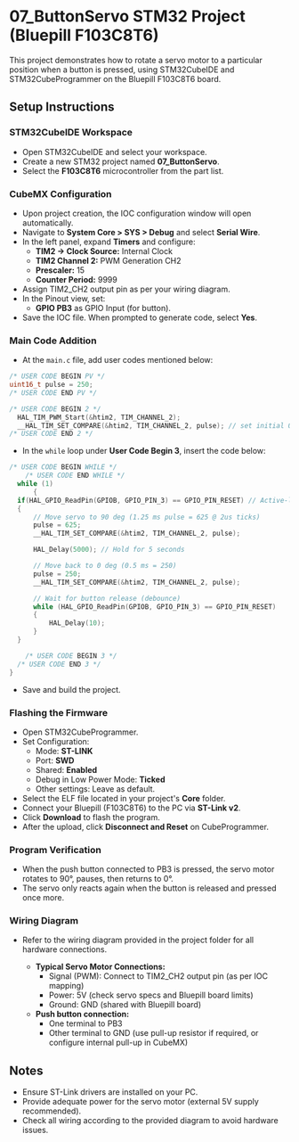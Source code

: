 # 07_ButtonServo STM32 Project (Bluepill F103C8T6)

This project demonstrates how to rotate a servo motor to a particular position when a button is pressed, using STM32CubeIDE and STM32CubeProgrammer on the Bluepill F103C8T6 board.

## Setup Instructions

### STM32CubeIDE Workspace

- Open STM32CubeIDE and select your workspace.
- Create a new STM32 project named **07_ButtonServo**.
- Select the **F103C8T6** microcontroller from the part list.

### CubeMX Configuration

- Upon project creation, the IOC configuration window will open automatically.
- Navigate to **System Core > SYS > Debug** and select **Serial Wire**.
- In the left panel, expand **Timers** and configure:
  - **TIM2 → Clock Source:** Internal Clock
  - **TIM2 Channel 2:** PWM Generation CH2
  - **Prescaler:** 15
  - **Counter Period:** 9999
- Assign TIM2_CH2 output pin as per your wiring diagram.
- In the Pinout view, set:
  - **GPIO PB3** as GPIO Input (for button).
- Save the IOC file. When prompted to generate code, select **Yes**.

### Main Code Addition

- At the `main.c` file, add user codes mentioned below:

```c
/* USER CODE BEGIN PV */
uint16_t pulse = 250;
/* USER CODE END PV */
```
```c
/* USER CODE BEGIN 2 */
  HAL_TIM_PWM_Start(&htim2, TIM_CHANNEL_2);
  __HAL_TIM_SET_COMPARE(&htim2, TIM_CHANNEL_2, pulse); // set initial 0 deg position
/* USER CODE END 2 */
```
- In the `while` loop under **User Code Begin 3**, insert the code below:

```c
/* USER CODE BEGIN WHILE */
    /* USER CODE END WHILE */
  while (1)
	  {
  if(HAL_GPIO_ReadPin(GPIOB, GPIO_PIN_3) == GPIO_PIN_RESET) // Active-low: pressed
  {
      // Move servo to 90 deg (1.25 ms pulse = 625 @ 2us ticks)
      pulse = 625;
      __HAL_TIM_SET_COMPARE(&htim2, TIM_CHANNEL_2, pulse);

      HAL_Delay(5000); // Hold for 5 seconds

      // Move back to 0 deg (0.5 ms = 250)
      pulse = 250;
      __HAL_TIM_SET_COMPARE(&htim2, TIM_CHANNEL_2, pulse);

      // Wait for button release (debounce)
      while (HAL_GPIO_ReadPin(GPIOB, GPIO_PIN_3) == GPIO_PIN_RESET)
      {
          HAL_Delay(10);
      }
  }

    /* USER CODE BEGIN 3 */
  /* USER CODE END 3 */
}
```

- Save and build the project.

### Flashing the Firmware

- Open STM32CubeProgrammer.
- Set Configuration:
  - Mode: **ST-LINK**
  - Port: **SWD**
  - Shared: **Enabled**
  - Debug in Low Power Mode: **Ticked**
  - Other settings: Leave as default.
- Select the ELF file located in your project's **Core** folder.
- Connect your Bluepill (F103C8T6) to the PC via **ST-Link v2**.
- Click **Download** to flash the program.
- After the upload, click **Disconnect and Reset** on CubeProgrammer.

### Program Verification

- When the push button connected to PB3 is pressed, the servo motor rotates to 90°, pauses, then returns to 0°.  
- The servo only reacts again when the button is released and pressed once more.

### Wiring Diagram

- Refer to the wiring diagram provided in the project folder for all hardware connections.

  - **Typical Servo Motor Connections:**
    - Signal (PWM): Connect to TIM2_CH2 output pin (as per IOC mapping)
    - Power: 5V (check servo specs and Bluepill board limits)
    - Ground: GND (shared with Bluepill board)
  - **Push button connection:**
    - One terminal to PB3
    - Other terminal to GND (use pull-up resistor if required, or configure internal pull-up in CubeMX)

## Notes

- Ensure ST-Link drivers are installed on your PC.
- Provide adequate power for the servo motor (external 5V supply recommended).
- Check all wiring according to the provided diagram to avoid hardware issues.